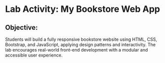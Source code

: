 # Lab Activity: My Bookstore Web App
## Objective:
Students will build a fully responsive bookstore website using HTML, CSS, Bootstrap, and JavaScript, applying design patterns and interactivity. The lab encourages real-world front-end development with a modular and accessible user experience.
